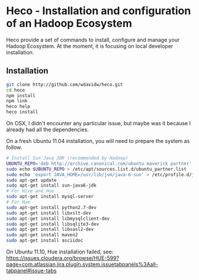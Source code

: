 
Heco - Installation and configuration of an Hadoop Ecosystem
============================================================

Heco provide a set of commands to install, configure and manage your Hadoop Ecosystem. At the moment, it is focusing on local developer installation.

Installation
------------

```bash
git clone http://github.com/wdavidw/heco.git
cd heco
npm install
npm link
heco help
heco install
```

On OSX, I didn't encounter any particular issue, but maybe was it because I already had all the dependencies.

On a fresh Ubuntu 11.04 installation, you will need to prepare the system as follow.

```bash
# Install Sun Java JDK (recommended by Hadoop)
UBUNTU_REPO='deb http://archive.canonical.com/ubuntu maverick partner'
sudo echo $UBUNTU_REPO > /etc/apt/sources.list.d/ubuntu_partner.list
sudo echo 'export JAVA_HOME=/usr/lib/jvm/java-6-sun' > /etc/profile.d/java.sh
sudo apt-get update
sudo apt-get install sun-java6-jdk
# For Hive and Hue
sudo apt-get install mysql-server
# For Hue
sudo apt-get install python2.7-dev
sudo apt-get install libxslt-dev
sudo apt-get install libmysqlclient-dev
sudo apt-get install libsqlite3-dev
sudo apt-get install libsasl2-dev
sudo apt-get install maven2
sudo apt-get install asciidoc
```

On Ubuntu 11.10, Hue installation failed, see:
https://issues.cloudera.org/browse/HUE-599?page=com.atlassian.jira.plugin.system.issuetabpanels%3Aall-tabpanel#issue-tabs